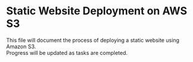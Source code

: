 # Static Website Deployment on AWS S3

This file will document the process of deploying a static website using Amazon S3.  
Progress will be updated as tasks are completed.

